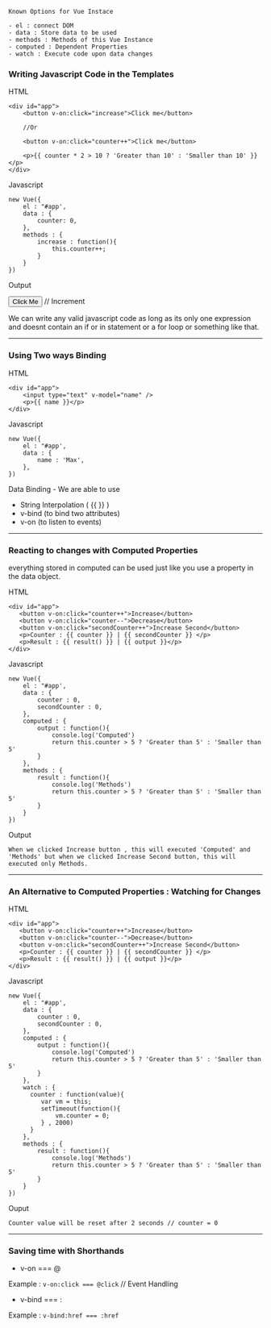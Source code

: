```
Known Options for Vue Instace

- el : connect DOM
- data : Store data to be used
- methods : Methods of this Vue Instance
- computed : Dependent Properties
- watch : Execute code upon data changes
```

### Writing Javascript Code in the Templates

HTML

```
<div id="app">
    <button v-on:click="increase">Click me</button>

    //Or

    <button v-on:click="counter++">Click me</button>

    <p>{{ counter * 2 > 10 ? 'Greater than 10' : 'Smaller than 10' }}</p>
</div>
```

Javascript

```
new Vue({
    el : "#app',
    data : {
        counter: 0,
    },
    methods : {
        increase : function(){
            this.counter++;
        }
    }
})
```

Output
<br/>

<button>Click Me</button> // Increment

We can write any valid javascript code as long as its only one expression and doesnt contain an if or in statement or a for loop or something like that.

---

### Using Two ways Binding

HTML

```
<div id="app">
    <input type="text" v-model="name" />
    <p>{{ name }}</p>
</div>
```

Javascript

```
new Vue({
    el : "#app',
    data : {
        name : 'Max',
    },
})
```

Data Binding - We are able to use

- String Interpolation ( {{ }} )
- v-bind (to bind two attributes)
- v-on (to listen to events)

---

### Reacting to changes with Computed Properties

everything stored in computed can be used just like you use a property in the data object.

HTML

```
<div id="app">
   <button v-on:click="counter++">Increase</button>
   <button v-on:click="counter--">Decrease</button>
   <button v-on:click="secondCounter++">Increase Second</button>
   <p>Counter : {{ counter }} | {{ secondCounter }} </p>
   <p>Result : {{ result() }} | {{ output }}</p>
</div>
```

Javascript

```
new Vue({
    el : "#app',
    data : {
        counter : 0,
        secondCounter : 0,
    },
    computed : {
        output : function(){
            console.log('Computed')
            return this.counter > 5 ? 'Greater than 5' : 'Smaller than 5'
        }
    },
    methods : {
        result : function(){
            console.log('Methods')
            return this.counter > 5 ? 'Greater than 5' : 'Smaller than 5'
        }
    }
})
```

Output
<br/>

`When we clicked Increase button , this will executed 'Computed' and 'Methods' but when we clicked Increase Second button, this will executed only Methods.`

---

### An Alternative to Computed Properties : Watching for Changes

HTML

```
<div id="app">
   <button v-on:click="counter++">Increase</button>
   <button v-on:click="counter--">Decrease</button>
   <button v-on:click="secondCounter++">Increase Second</button>
   <p>Counter : {{ counter }} | {{ secondCounter }} </p>
   <p>Result : {{ result() }} | {{ output }}</p>
</div>
```

Javascript

```
new Vue({
    el : "#app',
    data : {
        counter : 0,
        secondCounter : 0,
    },
    computed : {
        output : function(){
            console.log('Computed')
            return this.counter > 5 ? 'Greater than 5' : 'Smaller than 5'
        }
    },
    watch : {
      counter : function(value){
         var vm = this;
         setTimeout(function(){
             vm.counter = 0;
         } , 2000)
      }
    },
    methods : {
        result : function(){
            console.log('Methods')
            return this.counter > 5 ? 'Greater than 5' : 'Smaller than 5'
        }
    }
})
```

Ouput <br/>

`Counter value will be reset after 2 seconds // counter = 0`

---

### Saving time with Shorthands

- v-on === @

Example : `v-on:click === @click` // Event Handling

- v-bind === :

Example : `v-bind:href === :href`
